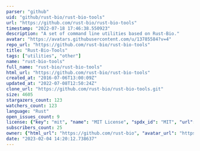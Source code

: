 ```yaml
---
parser: "github"
uid: "github/rust-bio/rust-bio-tools"
url: "https://github.com/rust-bio/rust-bio-tools"
timestamp: "2022-07-18 17:46:38.550923"
description: "A set of command line utilities based on Rust-Bio."
avatar: "https://avatars.githubusercontent.com/u/13785584?v=4"
repo_url: "https://github.com/rust-bio/rust-bio-tools"
title: "Rust‑Bio‑Tools"
tags: ["utilities", "other"]
name: "rust-bio-tools"
full_name: "rust-bio/rust-bio-tools"
html_url: "https://github.com/rust-bio/rust-bio-tools"
created_at: "2016-07-06T13:00:09Z"
updated_at: "2022-07-08T12:50:24Z"
clone_url: "https://github.com/rust-bio/rust-bio-tools.git"
size: 4605
stargazers_count: 123
watchers_count: 123
language: "Rust"
open_issues_count: 9
license: {"key": "mit", "name": "MIT License", "spdx_id": "MIT", "url": "https://api.github.com/licenses/mit", "node_id": "MDc6TGljZW5zZTEz"}
subscribers_count: 25
owner: {"html_url": "https://github.com/rust-bio", "avatar_url": "https://avatars.githubusercontent.com/u/13785584?v=4", "login": "rust-bio", "type": "Organization"}
date: "2023-02-04 14:20:12.738637"
---
```


